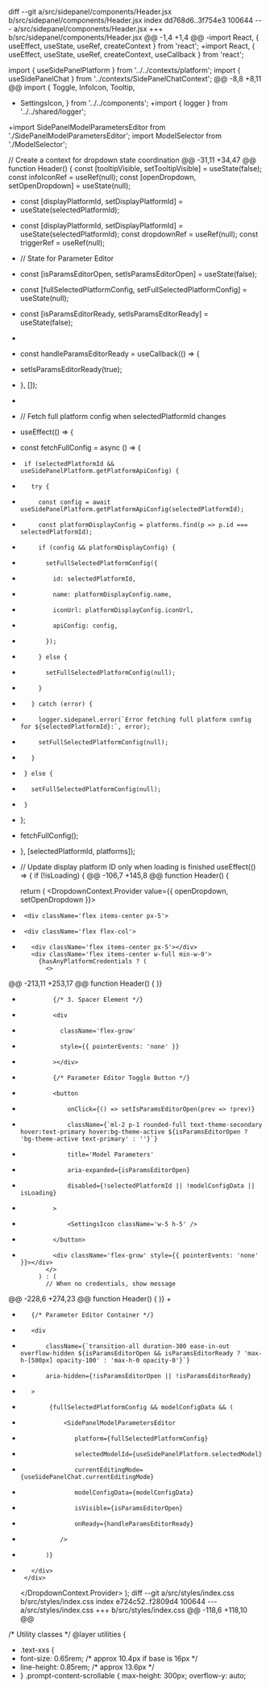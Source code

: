 diff --git a/src/sidepanel/components/Header.jsx b/src/sidepanel/components/Header.jsx
index dd768d6..3f754e3 100644
--- a/src/sidepanel/components/Header.jsx
+++ b/src/sidepanel/components/Header.jsx
@@ -1,4 +1,4 @@
-import React, { useEffect, useState, useRef, createContext } from 'react';
+import React, { useEffect, useState, useRef, createContext, useCallback } from 'react';
 
 import { useSidePanelPlatform } from '../../contexts/platform';
 import { useSidePanelChat } from '../contexts/SidePanelChatContext';
@@ -8,8 +8,11 @@ import {
   Toggle,
   InfoIcon,
   Tooltip,
+  SettingsIcon,
 } from '../../components';
+import { logger } from '../../shared/logger';
 
+import SidePanelModelParametersEditor from './SidePanelModelParametersEditor';
 import ModelSelector from './ModelSelector';
 
 // Create a context for dropdown state coordination
@@ -31,11 +34,47 @@ function Header() {
   const [tooltipVisible, setTooltipVisible] = useState(false);
   const infoIconRef = useRef(null);
   const [openDropdown, setOpenDropdown] = useState(null);
-  const [displayPlatformId, setDisplayPlatformId] =
-    useState(selectedPlatformId);
+  const [displayPlatformId, setDisplayPlatformId] = useState(selectedPlatformId);
   const dropdownRef = useRef(null);
   const triggerRef = useRef(null);
 
+  // State for Parameter Editor
+  const [isParamsEditorOpen, setIsParamsEditorOpen] = useState(false);
+  const [fullSelectedPlatformConfig, setFullSelectedPlatformConfig] = useState(null);
+  const [isParamsEditorReady, setIsParamsEditorReady] = useState(false); 
+
+  const handleParamsEditorReady = useCallback(() => { 
+    setIsParamsEditorReady(true);
+  }, []);
+
+  // Fetch full platform config when selectedPlatformId changes
+  useEffect(() => {
+    const fetchFullConfig = async () => {
+      if (selectedPlatformId && useSidePanelPlatform.getPlatformApiConfig) {
+        try {
+          const config = await useSidePanelPlatform.getPlatformApiConfig(selectedPlatformId);
+          const platformDisplayConfig = platforms.find(p => p.id === selectedPlatformId);
+          if (config && platformDisplayConfig) {
+            setFullSelectedPlatformConfig({
+              id: selectedPlatformId,
+              name: platformDisplayConfig.name,
+              iconUrl: platformDisplayConfig.iconUrl,
+              apiConfig: config, 
+            });
+          } else {
+            setFullSelectedPlatformConfig(null);
+          }
+        } catch (error) {
+          logger.sidepanel.error(`Error fetching full platform config for ${selectedPlatformId}:`, error);
+          setFullSelectedPlatformConfig(null);
+        }
+      } else {
+        setFullSelectedPlatformConfig(null);
+      }
+    };
+    fetchFullConfig();
+  }, [selectedPlatformId, platforms]);
+
   // Update display platform ID only when loading is finished
   useEffect(() => {
     if (!isLoading) {
@@ -106,7 +145,8 @@ function Header() {
 
   return (
     <DropdownContext.Provider value={{ openDropdown, setOpenDropdown }}>
-      <div className='flex items-center px-5'>
+      <div className='flex flex-col'>
+        <div className='flex items-center px-5'></div>
         <div className='flex items-center w-full min-w-0'>
           {hasAnyPlatformCredentials ? (
             <>
@@ -213,11 +253,17 @@ function Header() {
                 </div>
               )}
 
-              {/* 3. Spacer Element */}
-              <div
-                className='flex-grow'
-                style={{ pointerEvents: 'none' }}
-              ></div>
+              {/* Parameter Editor Toggle Button */}
+              <button
+                  onClick={() => setIsParamsEditorOpen(prev => !prev)}
+                  className={`ml-2 p-1 rounded-full text-theme-secondary hover:text-primary hover:bg-theme-active ${isParamsEditorOpen ? 'bg-theme-active text-primary' : ''}`}
+                  title='Model Parameters'
+                  aria-expanded={isParamsEditorOpen}
+                  disabled={!selectedPlatformId || !modelConfigData || isLoading}
+              >
+                  <SettingsIcon className='w-5 h-5' />
+              </button>
+              <div className='flex-grow' style={{ pointerEvents: 'none' }}></div>
             </>
           ) : (
             // When no credentials, show message
@@ -228,6 +274,23 @@ function Header() {
             </div>
           )}
         </div>
+        
+        {/* Parameter Editor Container */}
+        <div 
+            className={`transition-all duration-300 ease-in-out overflow-hidden ${isParamsEditorOpen && isParamsEditorReady ? 'max-h-[500px] opacity-100' : 'max-h-0 opacity-0'}`}
+            aria-hidden={!isParamsEditorOpen || !isParamsEditorReady}
+        >
+             {fullSelectedPlatformConfig && modelConfigData && (
+                 <SidePanelModelParametersEditor
+                    platform={fullSelectedPlatformConfig} 
+                    selectedModelId={useSidePanelPlatform.selectedModel}
+                    currentEditingMode={useSidePanelChat.currentEditingMode}
+                    modelConfigData={modelConfigData} 
+                    isVisible={isParamsEditorOpen} 
+                    onReady={handleParamsEditorReady} 
+                />
+            )}
+        </div>
       </div>
     </DropdownContext.Provider>
   );
diff --git a/src/styles/index.css b/src/styles/index.css
index e724c52..f2809d4 100644
--- a/src/styles/index.css
+++ b/src/styles/index.css
@@ -118,6 +118,10 @@
 
 /* Utility classes */
 @layer utilities {
+  .text-xxs {
+    font-size: 0.65rem; /* approx 10.4px if base is 16px */
+    line-height: 0.85rem; /* approx 13.6px */
+  }
   .prompt-content-scrollable {
     max-height: 300px;
     overflow-y: auto;
